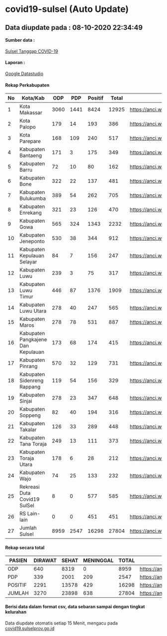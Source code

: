 
# covid19-sulsel (Auto Update)

## Data diupdate pada : 08-10-2020 22:34:49

#### Sumber data :
[Sulsel Tanggap COVID-19](https://covid19.sulselprov.go.id)

#### Laporan :
[Google Datastudio](https://datastudio.google.com/s/jythWGc1j4w)

#### Rekap Perkabupaten 
|No|Kota/Kab|ODP|PDP|Positif|Total|Link|
| --- | --- | --- | --- | --- | --- | --- |
|1|Kota Makassar|3060|1441|8424|12925|https://anci.web.id/cor/kota_makassar|
|2|Kota Palopo|179|14|193|386|https://anci.web.id/cor/kota_palopo|
|3|Kota Parepare|168|109|240|517|https://anci.web.id/cor/kota_parepare|
|4|Kabupaten Bantaeng|171|3|175|349|https://anci.web.id/cor/kabupaten_bantaeng|
|5|Kabupaten Barru|72|10|80|162|https://anci.web.id/cor/kabupaten_barru|
|6|Kabupaten Bone|322|22|137|481|https://anci.web.id/cor/kabupaten_bone|
|7|Kabupaten Bulukumba|389|54|262|705|https://anci.web.id/cor/kabupaten_bulukumba|
|8|Kabupaten Enrekang|321|23|126|470|https://anci.web.id/cor/kabupaten_enrekang|
|9|Kabupaten Gowa|565|324|1343|2232|https://anci.web.id/cor/kabupaten_gowa|
|10|Kabupaten Jeneponto|530|38|344|912|https://anci.web.id/cor/kabupaten_jeneponto|
|11|Kabupaten Kepulauan Selayar|84|7|156|247|https://anci.web.id/cor/kabupaten_kepulauan_selayar|
|12|Kabupaten Luwu|239|3|75|317|https://anci.web.id/cor/kabupaten_luwu|
|13|Kabupaten Luwu Timur|446|87|1376|1909|https://anci.web.id/cor/kabupaten_luwu_timur|
|14|Kabupaten Luwu Utara|278|40|247|565|https://anci.web.id/cor/kabupaten_luwu_utara|
|15|Kabupaten Maros|278|78|531|887|https://anci.web.id/cor/kabupaten_maros|
|16|Kabupaten Pangkajene Dan Kepulauan|173|68|174|415|https://anci.web.id/cor/kabupaten_pangkajene_dan_kepulauan|
|17|Kabupaten Pinrang|570|32|129|731|https://anci.web.id/cor/kabupaten_pinrang|
|18|Kabupaten Sidenreng Rappang|119|54|156|329|https://anci.web.id/cor/kabupaten_sidenreng_rappang|
|19|Kabupaten Sinjai|278|23|347|648|https://anci.web.id/cor/kabupaten_sinjai|
|20|Kabupaten Soppeng|82|40|194|316|https://anci.web.id/cor/kabupaten_soppeng|
|21|Kabupaten Takalar|126|33|289|448|https://anci.web.id/cor/kabupaten_takalar|
|22|Kabupaten Tana Toraja|249|13|111|373|https://anci.web.id/cor/kabupaten_tana_toraja|
|23|Kabupaten Toraja Utara|178|6|28|212|https://anci.web.id/cor/kabupaten_toraja_utara|
|24|Kabupaten Wajo|74|25|133|232|https://anci.web.id/cor/kabupaten_wajo|
|25|Rekreasi Duta Covid19 SulSel|8|0|577|585|https://anci.web.id/cor/rekreasi_duta_covid19_sulsel|
|26|RS Lain-lain|0|0|451|451|https://anci.web.id/cor/rs_lain-lain|
|27|Jumlah Sulsel|8959|2547|16298|27804|https://anci.web.id/cor/jumlah_sulsel|

#### Rekap secara total

| PASIEN | DIRAWAT | SEHAT | MENINGGAL | TOTAL | LINK |
| ---- | -------- | ---- | ---- |  ---- | ---- |
| ODP | 640 | 8319 | 0 | 8959 | https://anci.web.id/cor/odp_detail.html |
| PDP | 339 | 2001 | 209 | 2547 | https://anci.web.id/cor/pdp_detail.html |
| POSITIF | 2291 | 13578 | 429 | 16298 | https://anci.web.id/cor/positif_detail.html |
| JUMLAH | 3270 | 23898 | 638 | 27804 | https://anci.web.id/cor/jumlah_sulsel/ |

 
#### Berisi data dalam format csv, data sebaran sampai dengan tingkat kelurahan

Data diupdate otomatis setiap 15 Menit, mengacu pada [covid19.sulselprov.go.id](https://covid19.sulselprov.go.id)

